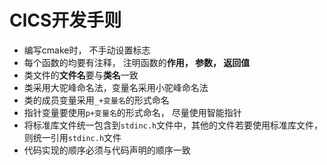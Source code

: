 # ClCS开发手则

* 编写cmake时， 不手动设置标志
* 每个函数的均要有注释， 注明函数的**作用， 参数， 返回值**
* 类文件的**文件名**要与**类名**一致
* 类采用大驼峰命名法，变量名采用小驼峰命名法
* 类的成员变量采用`_+变量名`的形式命名
* 指针变量要使用`p+变量名`的形式命名， 尽量使用智能指针
* 将标准库文件统一包含到`stdinc.h`文件中，其他的文件若要使用标准库文件， 则统一引用`stdinc.h`文件
* 代码实现的顺序必须与代码声明的顺序一致
